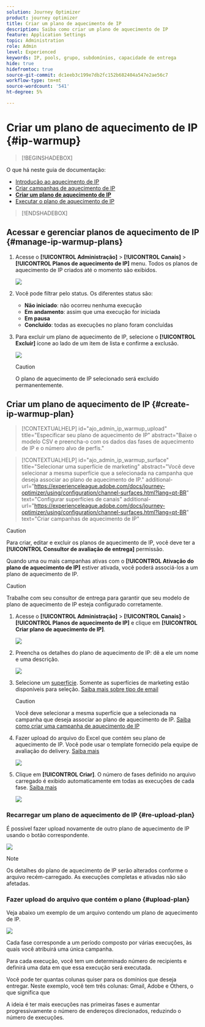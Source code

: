 ```yaml
---
solution: Journey Optimizer
product: journey optimizer
title: Criar um plano de aquecimento de IP
description: Saiba como criar um plano de aquecimento de IP
feature: Application Settings
topic: Administration
role: Admin
level: Experienced
keywords: IP, pools, grupo, subdomínios, capacidade de entrega
hide: true
hidefromtoc: true
source-git-commit: dc1eeb3c199e7db2fc152b682404a547e2ae56c7
workflow-type: tm+mt
source-wordcount: '541'
ht-degree: 5%

---
```


# Criar um plano de aquecimento de IP {#ip-warmup}

>[!BEGINSHADEBOX]

O que há neste guia de documentação:

* [Introdução ao aquecimento de IP](ip-warmup-gs.md)
* [Criar campanhas de aquecimento de IP](ip-warmup-campaign.md)
* **[Criar um plano de aquecimento de IP](ip-warmup-plan.md)**
* [Executar o plano de aquecimento de IP](ip-warmup-running.md)

>[!ENDSHADEBOX]

## Acessar e gerenciar planos de aquecimento de IP {#manage-ip-warmup-plans}

1. Acesse o **[!UICONTROL Administração]** > **[!UICONTROL Canais]** > **[!UICONTROL Planos de aquecimento de IP]** menu. Todos os planos de aquecimento de IP criados até o momento são exibidos.

   ![](assets/ip-warmup-filter-list.png)

1. Você pode filtrar pelo status. Os diferentes status são:

   * **Não iniciado**: não ocorreu nenhuma execução
   * **Em andamento**: assim que uma execução for iniciada <!--or is done?-->
   * **Em pausa**
   * **Concluído**: todas as execuções no plano foram concluídas

1. Para excluir um plano de aquecimento de IP, selecione o **[!UICONTROL Excluir]** ícone ao lado de um item de lista e confirme a exclusão.

   ![](assets/ip-warmup-delete-plan.png)

   >[!CAUTION]
   >
   >O plano de aquecimento de IP selecionado será excluído permanentemente.

## Criar um plano de aquecimento de IP {#create-ip-warmup-plan}

>[!CONTEXTUALHELP]
>id="ajo_admin_ip_warmup_upload"
>title="Especificar seu plano de aquecimento de IP"
>abstract="Baixe o modelo CSV e preencha-o com os dados das fases de aquecimento de IP e o número alvo de perfis."

>[!CONTEXTUALHELP]
>id="ajo_admin_ip_warmup_surface"
>title="Selecionar uma superfície de marketing"
>abstract="Você deve selecionar a mesma superfície que a selecionada na campanha que deseja associar ao plano de aquecimento de IP."
>additional-url="https://experienceleague.adobe.com/docs/journey-optimizer/using/configuration/channel-surfaces.html?lang=pt-BR" text="Configurar superfícies de canais"
>additional-url="https://experienceleague.adobe.com/docs/journey-optimizer/using/configuration/channel-surfaces.html?lang=pt-BR" text="Criar campanhas de aquecimento de IP"

>[!CAUTION]
>
>Para criar, editar e excluir os planos de aquecimento de IP, você deve ter a **[!UICONTROL Consultor de avaliação de entrega]** permissão.
<!--Learn more on managing [!DNL Journey Optimizer] users' access rights in [this section](../administration/permissions-overview.md).-->

Quando uma ou mais campanhas ativas com o **[!UICONTROL Ativação do plano de aquecimento de IP]** estiver ativada, você poderá associá-los a um plano de aquecimento de IP.

>[!CAUTION]
>
>Trabalhe com seu consultor de entrega para garantir que seu modelo de plano de aquecimento de IP esteja configurado corretamente. <!--TBC-->

1. Acesse o **[!UICONTROL Administração]** > **[!UICONTROL Canais]** > **[!UICONTROL Planos de aquecimento de IP]** e clique em **[!UICONTROL Criar plano de aquecimento de IP]**.

   ![](assets/ip-warmup-create-plan.png)

1. Preencha os detalhes do plano de aquecimento de IP: dê a ele um nome e uma descrição.

   ![](assets/ip-warmup-plan-details.png)

1. Selecione um [superfície](channel-surfaces.md). Somente as superfícies de marketing estão disponíveis para seleção. [Saiba mais sobre tipo de email](../email/email-settings.md#email-type)

   >[!CAUTION]
   >
   >Você deve selecionar a mesma superfície que a selecionada na campanha que deseja associar ao plano de aquecimento de IP. [Saiba como criar uma campanha de aquecimento de IP](#create-ip-warmup-campaign)

1. Fazer upload do arquivo do Excel que contém seu plano de aquecimento de IP<!--which formats are allowed?-->. Você pode usar o template fornecido pela equipe de avaliação do delivery.<!--TBC?--> [Saiba mais](#upload-plan)
   <!--
    You can also download the Excel template from the [!DNL Journey Optimizer] user interface and upload it after filling it with the IP warmup details.-->

   ![](assets/ip-warmup-upload-success.png)

1. Clique em **[!UICONTROL Criar]**. O número de fases definido no arquivo carregado é exibido automaticamente em todas as execuções de cada fase. [Saiba mais](#upload-plan)

   ![](assets/ip-warmup-plan-phases.png)

### Recarregar um plano de aquecimento de IP {#re-upload-plan}

É possível fazer upload novamente de outro plano de aquecimento de IP usando o botão correspondente.

![](assets/ip-warmup-re-upload-plan.png)

>[!NOTE]
>
>Os detalhes do plano de aquecimento de IP serão alterados conforme o arquivo recém-carregado. As execuções completas e ativadas não são afetadas.

### Fazer upload do arquivo que contém o plano {#upload-plan}

Veja abaixo um exemplo de um arquivo contendo um plano de aquecimento de IP.

![](assets/ip-warmup-sample-file.png)

Cada fase corresponde a um período composto por várias execuções, às quais você atribuirá uma única campanha.

Para cada execução, você tem um determinado número de recipients e definirá uma data em que essa execução será executada.

Você pode ter quantas colunas quiser para os domínios que deseja entregar. Neste exemplo, você tem três colunas: Gmail, Adobe e Others, o que significa que

A ideia é ter mais execuções nas primeiras fases e aumentar progressivamente o número de endereços direcionados, reduzindo o número de execuções.
